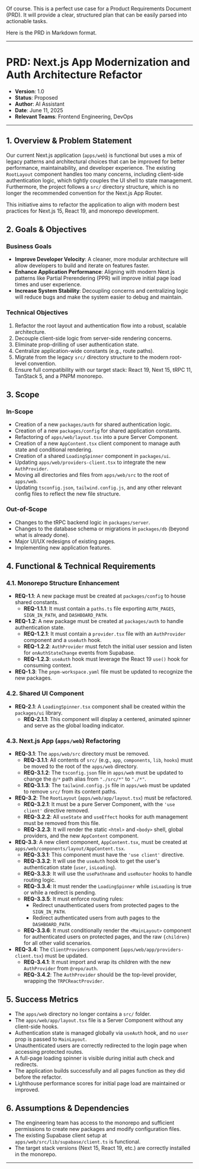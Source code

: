 Of course. This is a perfect use case for a Product Requirements Document (PRD). It will provide a clear, structured plan that can be easily parsed into actionable tasks.

Here is the PRD in Markdown format.

---

# PRD: Next.js App Modernization and Auth Architecture Refactor

- **Version**: 1.0
- **Status**: Proposed
- **Author**: AI Assistant
- **Date**: June 11, 2025
- **Relevant Teams**: Frontend Engineering, DevOps

---

## 1. Overview & Problem Statement

Our current Next.js application (`apps/web`) is functional but uses a mix of legacy patterns and architectural choices that can be improved for better performance, maintainability, and developer experience. The existing `RootLayout` component handles too many concerns, including client-side authentication logic, which tightly couples the UI shell to state management. Furthermore, the project follows a `src/` directory structure, which is no longer the recommended convention for the Next.js App Router.

This initiative aims to refactor the application to align with modern best practices for Next.js 15, React 19, and monorepo development.

## 2. Goals & Objectives

### Business Goals
- **Improve Developer Velocity**: A cleaner, more modular architecture will allow developers to build and iterate on features faster.
- **Enhance Application Performance**: Aligning with modern Next.js patterns like Partial Prerendering (PPR) will improve initial page load times and user experience.
- **Increase System Stability**: Decoupling concerns and centralizing logic will reduce bugs and make the system easier to debug and maintain.

### Technical Objectives
1.  Refactor the root layout and authentication flow into a robust, scalable architecture.
2.  Decouple client-side logic from server-side rendering concerns.
3.  Eliminate prop-drilling of user authentication state.
4.  Centralize application-wide constants (e.g., route paths).
5.  Migrate from the legacy `src/` directory structure to the modern root-level convention.
6.  Ensure full compatibility with our target stack: React 19, Next 15, tRPC 11, TanStack 5, and a PNPM monorepo.

## 3. Scope

### In-Scope
-   Creation of a new `packages/auth` for shared authentication logic.
-   Creation of a new `packages/config` for shared application constants.
-   Refactoring of `apps/web/layout.tsx` into a pure Server Component.
-   Creation of a new `AppContent.tsx` client component to manage auth state and conditional rendering.
-   Creation of a shared `LoadingSpinner` component in `packages/ui`.
-   Updating `apps/web/providers-client.tsx` to integrate the new `AuthProvider`.
-   Moving all directories and files from `apps/web/src` to the root of `apps/web`.
-   Updating `tsconfig.json`, `tailwind.config.js`, and any other relevant config files to reflect the new file structure.

### Out-of-Scope
-   Changes to the tRPC backend logic in `packages/server`.
-   Changes to the database schema or migrations in `packages/db` (beyond what is already done).
-   Major UI/UX redesigns of existing pages.
-   Implementing new application features.

## 4. Functional & Technical Requirements

### 4.1. Monorepo Structure Enhancement

-   **REQ-1.1**: A new package must be created at `packages/config` to house shared constants.
    -   **REQ-1.1.1**: It must contain a `paths.ts` file exporting `AUTH_PAGES`, `SIGN_IN_PATH`, and `DASHBOARD_PATH`.
-   **REQ-1.2**: A new package must be created at `packages/auth` to handle authentication state.
    -   **REQ-1.2.1**: It must contain a `provider.tsx` file with an `AuthProvider` component and a `useAuth` hook.
    -   **REQ-1.2.2**: `AuthProvider` must fetch the initial user session and listen for `onAuthStateChange` events from Supabase.
    -   **REQ-1.2.3**: `useAuth` hook must leverage the React 19 `use()` hook for consuming context.
-   **REQ-1.3**: The `pnpm-workspace.yaml` file must be updated to recognize the new packages.

### 4.2. Shared UI Component

-   **REQ-2.1**: A `LoadingSpinner.tsx` component shall be created within the `packages/ui` library.
    -   **REQ-2.1.1**: This component will display a centered, animated spinner and serve as the global loading indicator.

### 4.3. Next.js App (`apps/web`) Refactoring

-   **REQ-3.1**: The `apps/web/src` directory must be removed.
    -   **REQ-3.1.1**: All contents of `src/` (e.g., `app`, `components`, `lib`, `hooks`) must be moved to the root of the `apps/web` directory.
    -   **REQ-3.1.2**: The `tsconfig.json` file in `apps/web` must be updated to change the `@/*` path alias from `"./src/*"` to `"./*"`.
    -   **REQ-3.1.3**: The `tailwind.config.js` file in `apps/web` must be updated to remove `src/` from its content paths.
-   **REQ-3.2**: The `RootLayout` (`apps/web/app/layout.tsx`) must be refactored.
    -   **REQ-3.2.1**: It must be a pure Server Component, with the `'use client'` directive removed.
    -   **REQ-3.2.2**: All `useState` and `useEffect` hooks for auth management must be removed from this file.
    -   **REQ-3.2.3**: It will render the static `<html>` and `<body>` shell, global providers, and the new `AppContent` component.
-   **REQ-3.3**: A new client component, `AppContent.tsx`, must be created at `apps/web/components/layout/AppContent.tsx`.
    -   **REQ-3.3.1**: This component must have the `'use client'` directive.
    -   **REQ-3.3.2**: It will use the `useAuth` hook to get the user's authentication state (`user`, `isLoading`).
    -   **REQ-3.3.3**: It will use the `usePathname` and `useRouter` hooks to handle routing logic.
    -   **REQ-3.3.4**: It must render the `LoadingSpinner` while `isLoading` is true or while a redirect is pending.
    -   **REQ-3.3.5**: It must enforce routing rules:
        -   Redirect unauthenticated users from protected pages to the `SIGN_IN_PATH`.
        -   Redirect authenticated users from auth pages to the `DASHBOARD_PATH`.
    -   **REQ-3.3.6**: It must conditionally render the `<MainLayout>` component for authenticated users on protected pages, and the raw `{children}` for all other valid scenarios.
-   **REQ-3.4**: The `ClientProviders` component (`apps/web/app/providers-client.tsx`) must be updated.
    -   **REQ-3.4.1**: It must import and wrap its children with the new `AuthProvider` from `@repo/auth`.
    -   **REQ-3.4.2**: The `AuthProvider` should be the top-level provider, wrapping the `TRPCReactProvider`.

## 5. Success Metrics

-   The `apps/web` directory no longer contains a `src/` folder.
-   The `apps/web/app/layout.tsx` file is a Server Component without any client-side hooks.
-   Authentication state is managed globally via `useAuth` hook, and no `user` prop is passed to `MainLayout`.
-   Unauthenticated users are correctly redirected to the login page when accessing protected routes.
-   A full-page loading spinner is visible during initial auth check and redirects.
-   The application builds successfully and all pages function as they did before the refactor.
-   Lighthouse performance scores for initial page load are maintained or improved.

## 6. Assumptions & Dependencies

-   The engineering team has access to the monorepo and sufficient permissions to create new packages and modify configuration files.
-   The existing Supabase client setup at `apps/web/src/lib/supabase/client.ts` is functional.
-   The target stack versions (Next 15, React 19, etc.) are correctly installed in the monorepo.

---